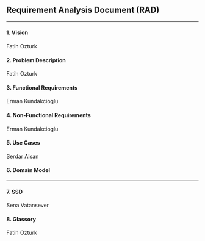 ## Requirement Analysis Document (RAD)
-----------------------
#### 1. Vision
Fatih Ozturk
#### 2. Problem Description
Fatih Ozturk
#### 3. Functional Requirements
Erman Kundakcioglu
#### 4. Non-Functional Requirements
Erman Kundakcioglu
#### 5. Use Cases
Serdar Alsan
#### 6. Domain Model
-----
#### 7. SSD
Sena Vatansever
#### 8. Glassory
Fatih Ozturk